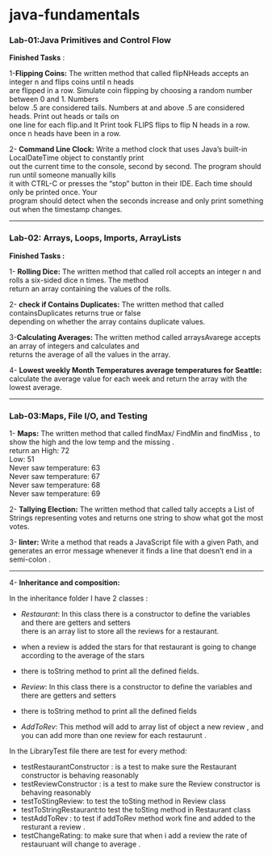 # java-fundamentals <br>

### Lab-01:Java Primitives and Control Flow <br>
**Finished Tasks** :<br>

1-**Flipping Coins:** The written method that called flipNHeads  accepts an integer n and flips coins until n heads<br> are flipped in a row. Simulate coin flipping by choosing a random number between 0 and 1. Numbers <br>below .5 are considered tails. Numbers at and above .5 are considered heads. Print out heads or tails on <br>one line for each flip.and It Print took FLIPS flips to flip N heads in a row. once n heads have been in a row.<br>

2- **Command Line Clock:** Write a method clock that uses Java’s built-in LocalDateTime object to constantly print <br>out the current time to the console, second by second. The program should run until someone manually kills <br>it with CTRL-C or presses the “stop” button in their IDE. Each time should only be printed once. Your <br>program should detect when the seconds increase and only print something out when the timestamp changes.<br>



<hr>

### Lab-02: Arrays, Loops, Imports, ArrayLists<br>

**Finished Tasks :**<br>

1- **Rolling Dice:** The written method that called roll  accepts an integer n and rolls a six-sided dice n times. The method  <br>return an array containing the values of the rolls.<br>

2- **check if Contains Duplicates:** The written method that called containsDuplicates  returns true or false <br>depending on whether the array contains duplicate values.<br>

3-**Calculating Averages:** The written method called arraysAvarege accepts an array of integers and calculates and <br>returns the average of all the values in the array.<br>

4- **Lowest weekly Month Temperatures average temperatures for Seattle:** calculate the average value for each week and return the array with the lowest average.

<hr>

### Lab-03:Maps, File I/O, and Testing<br>

1- **Maps:** The written method that called findMax/ FindMin and findMiss , to show the high and the low temp and the missing .  <br>
return an High: 72<br>
Low: 51<br>
Never saw temperature: 63<br>
Never saw temperature: 67<br>
Never saw temperature: 68<br>
Never saw temperature: 69<br>

2- **Tallying Election:** The written method that called tally  accepts a List of Strings representing votes and returns one string to show what got the most votes.<br>

3- **linter:** Write a method that reads a JavaScript file with a given Path, and generates an error message whenever it finds a line that doesn’t end in a semi-colon .<br>

<hr>

4- **Inheritance and composition:**

In the inheritance folder I have 2 classes : <br>
- *Restaurant*: In this class there is a constructor to define the variables and there are getters and setters<br>
there is an array list to store all the reviews for a restaurant.<br>
- when a review is added the stars for that restaurant is going to change according to the average of the stars<br>
- there is toString method to print all the defined fields. <br>

- *Review*: In this class there is a constructor to define the variables and there are getters and setters<br>
- there is toString method to print all the defined fields<br>

- *AddToRev*: This method will add to array list of object a new review , and you can add more than one review for each restaurunt .

In the LibraryTest file there are test for every method: <br>

- testRestaurantConstructor : is a test to make sure the Restaurant constructor is behaving reasonably<br>
- testReviewConstructor : is a test to make sure the Review constructor is behaving reasonably<br>
- testToStingReview: to test the toSting method in Review class<br>
- testToStringRestaurant:to test the toSting method in Restaurant class<br>
- testAddToRev : to test if addToRev method work fine and added to the resturant a review .<br>
- testChangeRating: to make sure that when i add a review the rate of restauruant will change to average .<br>



